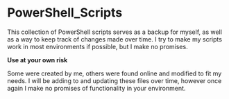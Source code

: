 # PowerShell_Scripts
This collection of PowerShell scripts serves as a backup for myself, as well as a way to keep track of changes made over time. I try to make my scripts work in most environments if possible, but I make no promises.

**Use at your own risk**<br>

Some were created by me, others were found online and modified to fit my needs. I will be adding to and updating these files over time, however once again I make no promises of functionality in your environment.
